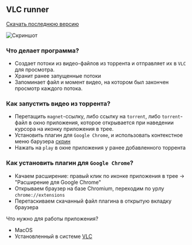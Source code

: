 ## VLC runner

[Скачать последнюю версию](https://yadi.sk/d/K_w6yAS33GkASj)
 
![Скриншот](https://3.downloader.disk.yandex.ru/disk/58a8bddb461f1890f0469a8b264e40421a8608da18afcb679b53d4388045aaf2/58e7a4f1/FPDugATKpKnbGA5AEFuBKm3eWg-VnWESZhzZ3kQ3j8la3NBJpJXjXmC_192xX9EpWNnaSMizCGuW2fEBmsG7lw%3D%3D?uid=0&filename=2017-04-07_13-40-15.png&disposition=inline&hash=&limit=0&content_type=image%2Fpng&fsize=154616&hid=b019583d5af3ca30eead60c5b42743f2&media_type=image&tknv=v2&etag=b7b659ebff694df409af4062da376dee)

### Что делает программа?
* Создает потоки из видео-файлов из торрента и отправляет их в `VLC` для просмотра.
* Хранит ранее запущенные потоки
* Запоминает файл и момент видео, на котором был закончен просмотр каждого потока.

### Как запустить видео из торрента?
* Перетащить `magnet`-ссылку, либо ссылку на `torrent`, либо `torrent`-файл в окно приложения, которое открывается при наведении курсора на иконку приложения в трее.
* Установить плагин для `Google Chrome`, и использовать контекстное меню барузера [скрин](https://4.downloader.disk.yandex.ru/disk/c537d52683a89e0410fb8f9115aae35d31aaa66d1451cadd63c7f2110a64c021/58e7a5c4/FPDugATKpKnbGA5AEFuBKvuiq0UUHW0Ia29T78zEH_1N0DI7LO21xoJGTXQOn7nEYONhi74dqiiPBsEF7j1QwA%3D%3D?uid=0&filename=2017-04-07_13-43-59.png&disposition=inline&hash=&limit=0&content_type=image%2Fpng&fsize=370394&hid=86513df38b6a77ac0e26b011f9e73380&media_type=image&tknv=v2&etag=8dfa0422b14e27780b5019a0929501aa)
* Нажать на `play` в окне приложения у ранее добавленного торрента

### Как установить плагин для `Google Chrome`?
* Качаем расширение: правый клик по иконке приложения в трее -> "Расширение для Google Chrome"
* Открываем браузер на базе Chromium, переходим по урлу `chrome://extensions`
* Перетаскиваем скачанный файл плагина в открытую вкладку браузера 

Что нужно для работы приложения?
* MacOS 
* Установленный в системе [VLC](http://www.videolan.org/vlc/)  
